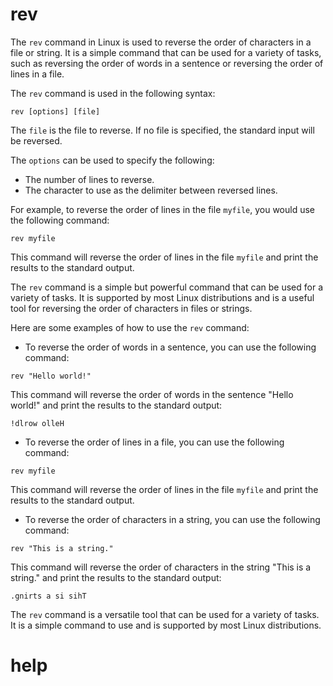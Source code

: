 # rev

The `rev` command in Linux is used to reverse the order of characters in a file or string. It is a simple command that can be used for a variety of tasks, such as reversing the order of words in a sentence or reversing the order of lines in a file.

The `rev` command is used in the following syntax:

```
rev [options] [file]
```

The `file` is the file to reverse. If no file is specified, the standard input will be reversed.

The `options` can be used to specify the following:

* The number of lines to reverse.
* The character to use as the delimiter between reversed lines.

For example, to reverse the order of lines in the file `myfile`, you would use the following command:

```
rev myfile
```

This command will reverse the order of lines in the file `myfile` and print the results to the standard output.

The `rev` command is a simple but powerful command that can be used for a variety of tasks. It is supported by most Linux distributions and is a useful tool for reversing the order of characters in files or strings.

Here are some examples of how to use the `rev` command:

* To reverse the order of words in a sentence, you can use the following command:

```
rev "Hello world!"
```

This command will reverse the order of words in the sentence "Hello world!" and print the results to the standard output:

```
!dlrow olleH
```

* To reverse the order of lines in a file, you can use the following command:

```
rev myfile
```

This command will reverse the order of lines in the file `myfile` and print the results to the standard output.

* To reverse the order of characters in a string, you can use the following command:

```
rev "This is a string."
```

This command will reverse the order of characters in the string "This is a string." and print the results to the standard output:

```
.gnirts a si sihT
```

The `rev` command is a versatile tool that can be used for a variety of tasks. It is a simple command to use and is supported by most Linux distributions.


# help 

```

```
